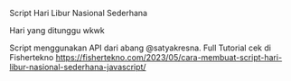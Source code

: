 Script Hari Libur Nasional Sederhana

Hari yang ditunggu wkwk

Script menggunakan API dari abang @satyakresna. Full Tutorial cek di Fishertekno
https://fishertekno.com/2023/05/cara-membuat-script-hari-libur-nasional-sederhana-javascript/